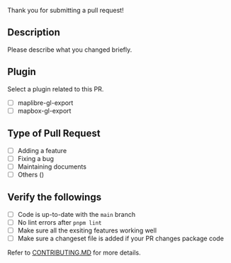 Thank you for submitting a pull request!

## Description

Please describe what you changed briefly.

## Plugin

Select a plugin related to this PR.

- [ ] maplibre-gl-export
- [ ] mapbox-gl-export

## Type of Pull Request
<!-- ignore-task-list-start -->
- [ ] Adding a feature
- [ ] Fixing a bug
- [ ] Maintaining documents
- [ ] Others ()
<!-- ignore-task-list-end -->

## Verify the followings
<!-- ignore-task-list-start -->
- [ ] Code is up-to-date with the `main` branch
- [ ] No lint errors after `pnpm lint`
- [ ] Make sure all the exsiting features working well
- [ ] Make sure a changeset file is added if your PR changes package code
<!-- ignore-task-list-end -->

Refer to [CONTRIBUTING.MD](https://github.com/watergis/maplibre-gl-export/tree/master/CONTRIBUTING.md) for more details.
